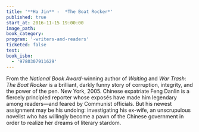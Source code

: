 ```yaml
---
title: '**Ha Jin** -  *The Boat Rocker*'
published: true
start_at: 2016-11-15 19:00:00
image_path:
book_category:
program: '-writers-and-readers'
ticketed: false
test:
book_isbn:
  - '9780307911629'
---
```



From the&nbsp;*National Book Award*-winning author of *Waiting* and *War Trash*: *The Boat Rocker* is a brilliant, darkly funny story of corruption, integrity, and the power of the pen. New York, 2005. Chinese expatriate Feng Danlin is a fiercely principled reporter whose expos&eacute;s have made him legendary among readers—and feared by Communist officials. But his newest assignment may be his undoing: investigating his ex-wife, an unscrupulous novelist who has willingly become a pawn of the Chinese government in order to realize her dreams of literary stardom.